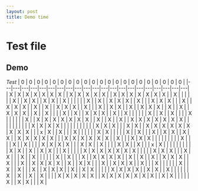 ```yaml
---
layout: post
title: Demo time
---
```

# Test file
## Demo
*Test*
| 0 | 0 | 0 | 0 | 0 | 0 | 0 | 0 | 0 | 0 | 0 | 0 | 0 | 0 | 0 | 0 | 0 | 0 | 0 | 0 | 0 |
|---|---|---|---|---|---|---|---|---|---|---|---|---|---|---|---|---|---|---|---|---|
| X | X | X | X | X | X | X |   | X | X | X | X | X |   | X | X | X | X | X | X | X |
| X |   |   |   |   |   | X |   | X | X |   | X | X |   | X |   |   |   |   |   | X |
| X |   | X | X | X |   | X |   |   | X | X | X |   |   | X |   | X | X | X |   | X |
| X |   | X | X | X |   | X |   |   | X |   | X | X |   | X |   | X | X | X |   | X |
| X |   | X | X | X |   | X |   | X |   |   |   | X |   | X |   | X | X | X |   | X |
| X |   |   |   |   |   | X |   | X |   | X |   |   |   | X |   |   |   |   |   | X |
| X | X | X | X | X | X | X |   | X |   | X |   | X |   | X | X | X | X | X | X | X |
|   |   |   |   |   |   |   |   | X | X | X | X |   |   |   |   |   |   |   |   |   |
| X | X | X |   |   | X | X |   | X | X | X | X | X | X | X | X | X |   |   | x | X |
| X |   |   | X |   |   |   |   |   | X | X |   |   |   |   | X |   | X |   |   | X |
| X | X |   | X | X |   | X | X | X | X | X |   |   | X | X | X | X | X | X |   | X |
|   | X | X | X |   |   |   |   |   |   |   |   | X |   |   |   | X |   | X |   |   |
| X | X | X | X |   |   | X | X |   | X |   |   |   | X | X |   | X |   |   | x | X |
|   |   |   |   |   |   |   |   | X | X |   | X |   | X | X |   |   | X |   |   |   |
| X | X | X | X | X | X | X |   |   |   |   | X | X | X |   |   | X | X |   |   | X |
| X |   |   |   |   |   | X |   | X |   |   | X |   | X | X | X | X |   | X |   | X |
| X |   | X | X | X |   | X |   |   | X |   | X | X | X | X |   | X |   | X | X |   |
| X |   | X | X | X |   | X |   |   | X |   |   |   |   |   | X |   | X |   | X |   |
| X |   | X | X | X |   | X |   | X | X |   |   |   |   | X | X | X | X |   | X | X |
| X |   |   |   |   |   | X |   | X |   | X |   | X |   |   |   | X | X | X | X | X |
| X | X | X | X | X | X | X |   | X | X |   |   |   |   | X |   | X | X |   |   | X |
